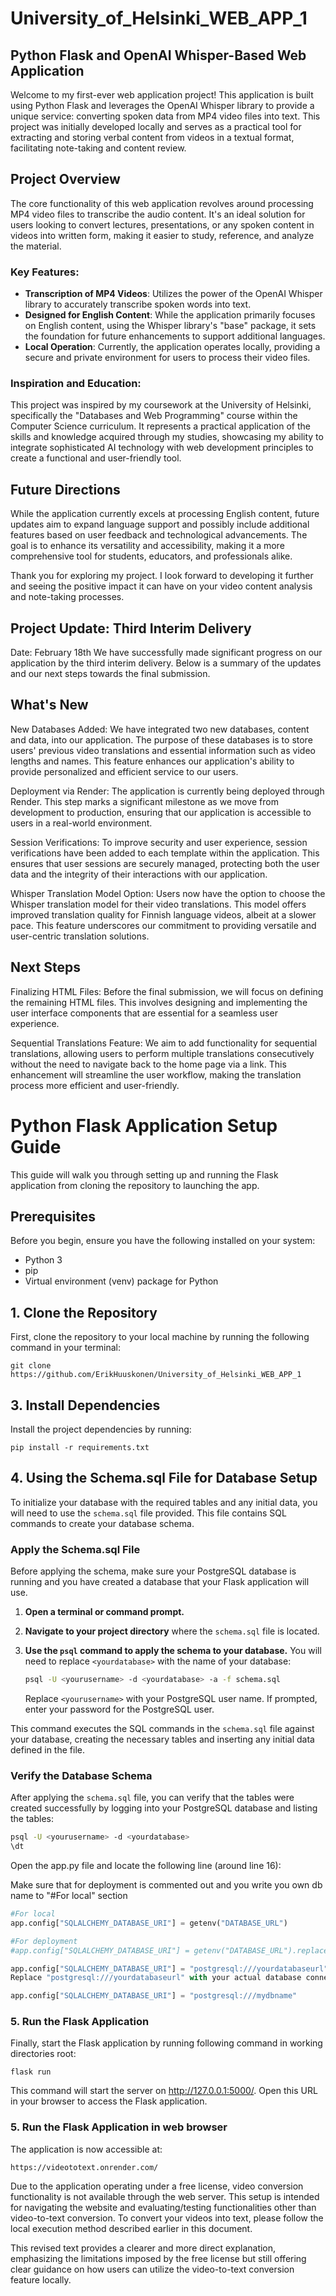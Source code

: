 # University_of_Helsinki_WEB_APP_1

## Python Flask and OpenAI Whisper-Based Web Application

Welcome to my first-ever web application project! This application is built using Python Flask and leverages the OpenAI Whisper library to provide a unique service: converting spoken data from MP4 video files into text. This project was initially developed locally and serves as a practical tool for extracting and storing verbal content from videos in a textual format, facilitating note-taking and content review.

## Project Overview

The core functionality of this web application revolves around processing MP4 video files to transcribe the audio content. It's an ideal solution for users looking to convert lectures, presentations, or any spoken content in videos into written form, making it easier to study, reference, and analyze the material.

### Key Features:

- **Transcription of MP4 Videos**: Utilizes the power of the OpenAI Whisper library to accurately transcribe spoken words into text.
- **Designed for English Content**: While the application primarily focuses on English content, using the Whisper library's "base" package, it sets the foundation for future enhancements to support additional languages.
- **Local Operation**: Currently, the application operates locally, providing a secure and private environment for users to process their video files.

### Inspiration and Education:

This project was inspired by my coursework at the University of Helsinki, specifically the "Databases and Web Programming" course within the Computer Science curriculum. It represents a practical application of the skills and knowledge acquired through my studies, showcasing my ability to integrate sophisticated AI technology with web development principles to create a functional and user-friendly tool.

## Future Directions

While the application currently excels at processing English content, future updates aim to expand language support and possibly include additional features based on user feedback and technological advancements. The goal is to enhance its versatility and accessibility, making it a more comprehensive tool for students, educators, and professionals alike.

Thank you for exploring my project. I look forward to developing it further and seeing the positive impact it can have on your video content analysis and note-taking processes.

## Project Update: Third Interim Delivery
Date: February 18th
We have successfully made significant progress on our application by the third interim delivery. Below is a summary of the updates and our next steps towards the final submission.

## What's New
New Databases Added: We have integrated two new databases, content and data, into our application. The purpose of these databases is to store users' previous video translations and essential information such as video lengths and names. This feature enhances our application's ability to provide personalized and efficient service to our users.

Deployment via Render: The application is currently being deployed through Render. This step marks a significant milestone as we move from development to production, ensuring that our application is accessible to users in a real-world environment.

Session Verifications: To improve security and user experience, session verifications have been added to each template within the application. This ensures that user sessions are securely managed, protecting both the user data and the integrity of their interactions with our application.

Whisper Translation Model Option: Users now have the option to choose the Whisper translation model for their video translations. This model offers improved translation quality for Finnish language videos, albeit at a slower pace. This feature underscores our commitment to providing versatile and user-centric translation solutions.

## Next Steps
Finalizing HTML Files: Before the final submission, we will focus on defining the remaining HTML files. This involves designing and implementing the user interface components that are essential for a seamless user experience.

Sequential Translations Feature: We aim to add functionality for sequential translations, allowing users to perform multiple translations consecutively without the need to navigate back to the home page via a link. This enhancement will streamline the user workflow, making the translation process more efficient and user-friendly.

# Python Flask Application Setup Guide

This guide will walk you through setting up and running the Flask application from cloning the repository to launching the app.

## Prerequisites

Before you begin, ensure you have the following installed on your system:
- Python 3
- pip
- Virtual environment (venv) package for Python

## 1. Clone the Repository

First, clone the repository to your local machine by running the following command in your terminal:

```
git clone https://github.com/ErikHuuskonen/University_of_Helsinki_WEB_APP_1
```

## 3. Install Dependencies

Install the project dependencies by running:

```
pip install -r requirements.txt
```

##  4. Using the Schema.sql File for Database Setup

To initialize your database with the required tables and any initial data, you will need to use the `schema.sql` file provided. This file contains SQL commands to create your database schema.

### Apply the Schema.sql File

Before applying the schema, make sure your PostgreSQL database is running and you have created a database that your Flask application will use.

1. **Open a terminal or command prompt.**
2. **Navigate to your project directory** where the `schema.sql` file is located.
3. **Use the `psql` command to apply the schema to your database.** You will need to replace `<yourdatabase>` with the name of your database:

    ```bash
    psql -U <yourusername> -d <yourdatabase> -a -f schema.sql
    ```

    Replace `<yourusername>` with your PostgreSQL user name. If prompted, enter your password for the PostgreSQL user.

This command executes the SQL commands in the `schema.sql` file against your database, creating the necessary tables and inserting any initial data defined in the file.

### Verify the Database Schema

After applying the `schema.sql` file, you can verify that the tables were created successfully by logging into your PostgreSQL database and listing the tables:

```bash
psql -U <yourusername> -d <yourdatabase>
\dt
```

Open the app.py file and locate the following line (around line 16):

Make sure that for deployment is commented out and you write you own db name to "#For local" section

```python
#For local
app.config["SQLALCHEMY_DATABASE_URI"] = getenv("DATABASE_URL")

#For deployment
#app.config["SQLALCHEMY_DATABASE_URI"] = getenv("DATABASE_URL").replace("://", "ql://", 1)
```

```python
app.config["SQLALCHEMY_DATABASE_URI"] = "postgresql:///yourdatabaseurl"
Replace "postgresql:///yourdatabaseurl" with your actual database connection URI. For example:
```

```python
app.config["SQLALCHEMY_DATABASE_URI"] = "postgresql:///mydbname"
```

### 5. Run the Flask Application
Finally, start the Flask application by running following command in working directories root:

```
flask run
```


This command will start the server on http://127.0.0.1:5000/. Open this URL in your browser to access the Flask application.

### 5. Run the Flask Application in web browser

The application is now accessible at:

```
https://videototext.onrender.com/
```
Due to the application operating under a free license, video conversion functionality is not available through the web server. This setup is intended for navigating the website and evaluating/testing functionalities other than video-to-text conversion. To convert your videos into text, please follow the local execution method described earlier in this document.

This revised text provides a clearer and more direct explanation, emphasizing the limitations imposed by the free license but still offering clear guidance on how users can utilize the video-to-text conversion feature locally.